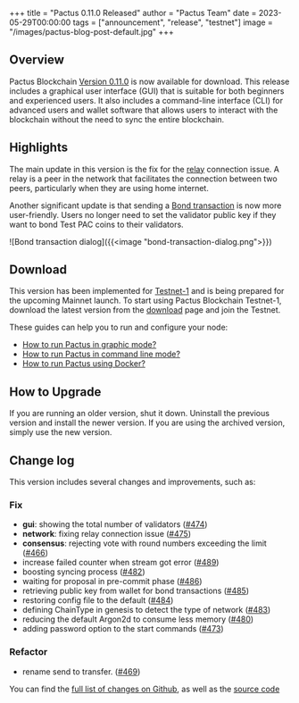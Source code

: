 +++
title = "Pactus 0.11.0 Released"
author = "Pactus Team"
date = 2023-05-29T00:00:00
tags = ["announcement", "release", "testnet"]
image = "/images/pactus-blog-post-default.jpg"
+++

## Overview

Pactus Blockchain [Version 0.11.0](https://github.com/pactus-project/pactus/releases/tag/v0.11.0)
is now available for download.
This release includes a graphical user interface (GUI) that
is suitable for both beginners and experienced users.
It also includes a command-line interface (CLI) for advanced users and wallet software
that allows users to interact with the blockchain without the need to sync the entire blockchain.

## Highlights

The main update in this version is the fix for the [relay](https://docs.libp2p.io/concepts/nat/circuit-relay/)
connection issue.
A relay is a peer in the network that facilitates the connection between two peers,
particularly when they are using home internet.

Another significant update is that sending a [Bond transaction](https://docs.pactus.org/protocol/transaction/bond/)
is now more user-friendly.
Users no longer need to set the validator public key if they want to bond Test PAC coins to their validators.

![Bond transaction dialog]({{<image "bond-transaction-dialog.png">}})

## Download

This version has been implemented for [Testnet-1](/2023/05/09/testnet-1-launched/) and
is being prepared for the upcoming Mainnet launch.
To start using Pactus Blockchain Testnet-1, download the latest version from the
[download](/download) page and join the Testnet.

These guides can help you to run and configure your node:

- [How to run Pactus in graphic mode?](https://docs.pactus.org/get-started/pactus-gui/)
- [How to run Pactus in command line mode?](https://docs.pactus.org/get-started/pactus-daemon/)
- [How to run Pactus using Docker?](https://docs.pactus.org/get-started/pactus-docker/)

## How to Upgrade

If you are running an older version, shut it down.
Uninstall the previous version and install the newer version.
If you are using the archived version, simply use the new version.

## Change log

This version includes several changes and improvements, such as:

### Fix

- **gui**: showing the total number of validators ([#474](https://github.com/pactus-project/pactus/pull/474))
- **network**: fixing relay connection issue ([#475](https://github.com/pactus-project/pactus/pull/475))
- **consensus**: rejecting vote with round numbers exceeding the limit ([#466](https://github.com/pactus-project/pactus/pull/466))
- increase failed counter when stream got error ([#489](https://github.com/pactus-project/pactus/pull/489))
- boosting syncing process ([#482](https://github.com/pactus-project/pactus/pull/482))
- waiting for proposal in pre-commit phase ([#486](https://github.com/pactus-project/pactus/pull/486))
- retrieving public key from wallet for bond transactions ([#485](https://github.com/pactus-project/pactus/pull/485))
- restoring config file to the default ([#484](https://github.com/pactus-project/pactus/pull/484))
- defining ChainType in genesis to detect the type of network ([#483](https://github.com/pactus-project/pactus/pull/483))
- reducing the default Argon2d to consume less memory ([#480](https://github.com/pactus-project/pactus/pull/480))
- adding password option to the start commands ([#473](https://github.com/pactus-project/pactus/pull/473))

### Refactor

- rename send to transfer. ([#469](https://github.com/pactus-project/pactus/pull/469))

You can find the [full list of changes on Github](https://github.com/pactus-project/pactus/compare/v0.10.0...v0.11.0),
as well as the [source code](https://github.com/pactus-project/pactus/releases/tag/v0.11.0)
